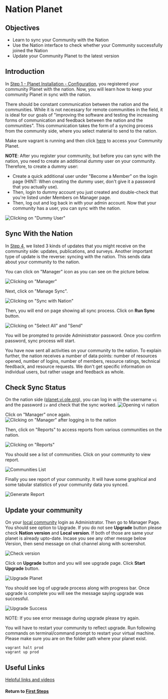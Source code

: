 # Nation Planet

## Objectives

* Learn to sync your Community with the Nation
* Use the Nation interface to check whether your Community successfully joined the Nation
* Update your Community Planet to the latest version

## Introduction

In [Step 1 - Planet Installation - Configuration](vi-configurations-vagrant.md), you registered your community Planet with the nation. Now, you will learn how to keep your community Planet in sync with the nation.

There should be constant communication between the nation and the communities. While it is not necessary for remote communities in the field, it is ideal for our goals of "improving the software and testing the increasing forms of communication and feedback between the nation and the communities". This communication takes the form of a syncing process from the community side, where you select material to send to the nation.

Make sure vagrant is running and then click [here](http://localhost:3100) to access your Community Planet.

**NOTE**: After you register your community, but before you can sync with the nation, you need to create an additional dummy user on your community. Therefore, to create a dummy user:

* Create a quick additional user under "Become a Member" on the login page (HINT: When creating the dummy user, don't give it   a password that you actually use). 
* Then, login to dummy account you just created and double-check that you're listed under Members on Manager page. 
* Then, log out and log back in with your admin account. Now that your community has a user, you can sync with the nation.

![Clicking on "Dummy User"](images/vi-become-member.png "Dummy User")

## Sync With the Nation

In [Step 4](vi-planetapps.md#Different_Kinds_of_Updates_to_Your_Community), we listed 3 kinds of updates that you might receive on the community side: updates, publications, and surveys. Another important type of update is the reverse: syncing with the nation. This sends data about your community to the nation.

You can click on "Manager" icon as you can see on the picture below.

![Clicking on "Manager"](images/edit-vi-nation-manager.png "Dashboard in your localhost")

Next, click on "Manage Sync".

![Clicking on "Sync with Nation"](images/vi-nation-sync.png "Community Manage Page in your localhost")

Then, you will end on page showing all sync process. Click on **Run Sync** button.

![Clicking on "Select All" and "Send"](images/vi-nation-sync-send.png "Community Manage Page in your localhost")

You will be prompted to provide Administrator password. Once you confirm password, sync process will start.

You have now sent all activities on your community to the nation. To explain further, the nation receives a number of data points: number of resources opened, number of logins, number of members, resource ratings, technical feedback, and resource requests. We don't get specific information on individual users, but rather usage and feedback as whole.

## Check Sync Status

On the nation side ([planet.vi.ole.org](http://planet.vi.ole.org)), you can log in with the username `vi` and the password `iv` and check that the sync worked.
![Opening vi nation](images/vi-login-page.png "Login page on vi nation")

Click on "Manager" once again.
![Clicking on "Manager" after logging in to the nation](images/vi-manager-link.png "Dashboard in ole site")

Then, click on "Reports" to access reports from various communities on the nation.

![Clicking on "Reports"](images/vi-manager-dashboard.png "Manager Page in ole site")

You should see a list of communities. Click on your community to view report.

![Communities List](images/vi-nation-communities.png "Report Communities List Page in ole site")

Finally you see report of your community. It will have some graphical and some tabular statistics of your community data you synced.

![Generate Report](images/vi-nation-report.png "Communities Requests Page in ole site")

## Update your community

On your [local community](http://localhost:3100) login as Administrator. Then go to Manager Page. You should see option to Upgrade.
If you do not see **Upgrade** button please check **Nation version** and **Local version**. If both of those are same your planet is already upto-date. Incase you see any other messge below Version, then send message on chat channel along with screenshot.

![Check version](images/vi-planet-version.png "Communities Check version")

Click on **Upgrade** button and you will see upgrade page. Click **Start Upgrade** button.

![Upgrade Planet](images/vi-planet-upgrade.png "Communities Upgrade")

You should see log of upgrade process along with progress bar. Once upgrade is complete you will see the message saying upgrade was successful.

![Upgrade Success](images/vi-planet-upgrade-success.png "Communities Upgrade successful")

NOTE: If you see error message during upgrade please try again.

You will have to restart your community to reflect upgrade.
Run following commands on terminal/command prompt to restart your virtual machine. Please make sure you are on the folder path where your planet exist.

```
vagrant halt prod
vagrant up prod
```

## Useful Links

[Helpful links and videos](vi-faq.md#Helpful_Links)

#### Return to [First Steps](vi-first-steps.md#Step_7_-_Nation_Planet)
